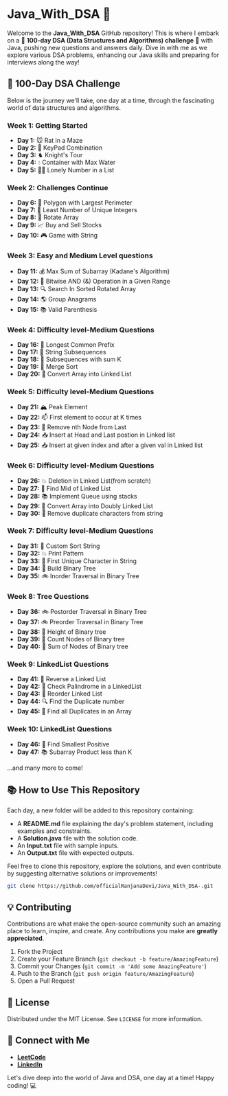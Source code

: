 
# Java_With_DSA 🚀

Welcome to the **Java_With_DSA** GitHub repository! This is where I embark on a 🌟 **100-day DSA (Data Structures and Algorithms) challenge** 🌟 with Java, pushing new questions and answers daily. Dive in with me as we explore various DSA problems, enhancing our Java skills and preparing for interviews along the way!

## 📆 100-Day DSA Challenge

Below is the journey we'll take, one day at a time, through the fascinating world of data structures and algorithms.

### Week 1: Getting Started

- **Day 1:** 🐭 Rat in a Maze
- **Day 2:** 📱 KeyPad Combination
- **Day 3:** ♞ Knight's Tour
- **Day 4:** 💧 Container with Max Water
- **Day 5:** 🚶‍♂️ Lonely Number in a List

### Week 2: Challenges Continue

- **Day 6:** 🔺 Polygon with Largest Perimeter
- **Day 7:** 🔢 Least Number of Unique Integers
- **Day 8:** 🔄 Rotate Array
- **Day 9:** 📈 Buy and Sell Stocks
- **Day 10:** 🎮 Game with String

### Week 3: Easy and Medium Level questions

- **Day 11:** 💰 Max Sum of Subarray (Kadane's Algorithm)
- **Day 12:** 🔗 Bitwise AND (&) Operation in a Given Range
- **Day 13:** 🔍 Search In Sorted Rotated Array
- **Day 14:** 🌎 Group Anagrams
- **Day 15:** 📚 Valid Parenthesis

### Week 4: Difficulty level-Medium Questions

- **Day 16:** 🔗 Longest Common Prefix
- **Day 17:** 📝 String Subsequences
- **Day 18:** 🔖 Subsequences with sum K
- **Day 19:** 🔀 Merge Sort
- **Day 20:** 🧵 Convert Array into Linked List

### Week 5: Difficulty level-Medium Questions

- **Day 21:** 🏔️ Peak Element
- **Day 22:** 📫 First element to occur at K times
- **Day 23:** 📌 Remove nth Node from Last
- **Day 24:** 📥 Insert at Head and Last postion in Linked list
- **Day 25:** 📥 Insert at given index and after a given val in Linked list

### Week 6: Difficulty level-Medium Questions

- **Day 26:** 💥 Deletion in Linked List(from scratch)
- **Day 27:** 🎯 Find Mid of Linked List
- **Day 28:** 📚 Implement Queue using stacks
- **Day 29:** 🔗 Convert Array into Doubly Linked List
- **Day 30:** 🔢 Remove duplicate characters from string

### Week 7: Difficulty level-Medium Questions

- **Day 31:** 🔢 Custom Sort String
- **Day 32:** 💥 Print Pattern
- **Day 33:** 📝 First Unique Character in String
- **Day 34:** 🌳 Build Binary Tree
- **Day 35:** 🚲 Inorder Traversal in Binary Tree

### Week 8: Tree Questions

- **Day 36:** 🚲 Postorder Traversal in Binary Tree
- **Day 37:** 🚲 Preorder Traversal in Binary Tree
- **Day 38:** 🌳 Height of Binary tree
- **Day 39:** 🔢 Count Nodes of Binary tree
- **Day 40:** 📌 Sum of Nodes of Binary tree 

### Week 9: LinkedList Questions
- **Day 41:** 📌 Reverse a Linked List
- **Day 42:** 🔗 Check Palindrome in a LinkedList  
- **Day 43:** 🔖 Reorder Linked List
- **Day 44:** 🔍 Find the Duplicate number
- **Day 45:** 🎯 Find all Duplicates in an Array

### Week 10: LinkedList Questions
- **Day 46:** 🔢 Find Smallest Positive
- **Day 47:** 📚 Subarray Product less than K

...and many more to come!

## 📚 How to Use This Repository

Each day, a new folder will be added to this repository containing:

- A **README.md** file explaining the day's problem statement, including examples and constraints.
- A **Solution.java** file with the solution code.
- An **Input.txt** file with sample inputs.
- An **Output.txt** file with expected outputs.

Feel free to clone this repository, explore the solutions, and even contribute by suggesting alternative solutions or improvements!

```bash
git clone https://github.com/officialRanjanaDevi/Java_With_DSA-.git
```

## 💡 Contributing

Contributions are what make the open-source community such an amazing place to learn, inspire, and create. Any contributions you make are **greatly appreciated**.

1. Fork the Project
2. Create your Feature Branch (`git checkout -b feature/AmazingFeature`)
3. Commit your Changes (`git commit -m 'Add some AmazingFeature'`)
4. Push to the Branch (`git push origin feature/AmazingFeature`)
5. Open a Pull Request

## 📝 License

Distributed under the MIT License. See `LICENSE` for more information.

## 🤝 Connect with Me

- **[LeetCode](https://leetcode.com/originalpandacoder/)**
- **[LinkedIn](www.linkedin.com/in/ranjana-devi-58976327b)**

Let's dive deep into the world of Java and DSA, one day at a time! Happy coding! 💻


